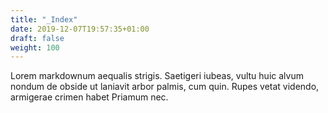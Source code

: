 ```yaml
---
title: "_Index"
date: 2019-12-07T19:57:35+01:00
draft: false
weight: 100
---
```


Lorem markdownum aequalis strigis. Saetigeri iubeas, vultu huic alvum nondum
de obside ut laniavit arbor palmis, cum quin. Rupes vetat videndo, armigerae
crimen habet Priamum nec.
